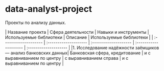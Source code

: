# data-analyst-project
Проекты по анализу данных.

| Название проекта | Сфера деятельности | Навыки и инструменты | Используемые библиотеки | Описание | Используемые библиотеки | 
| :-------------------- | :-------------------- | :-------------------- | :-------------------- | :-------------------- |
|1. Исследование надёжности заёмщиков — анализ банковских данных| Банковская сфера, кредитование | и с выравниванием по центру | с выравниванием справа | и с выравниванием по центру |
